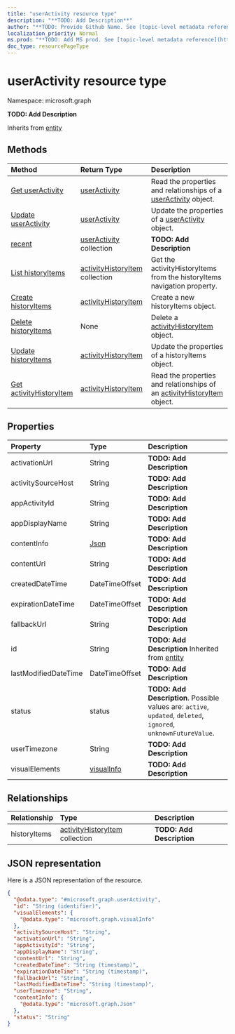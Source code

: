 ```yaml
---
title: "userActivity resource type"
description: "**TODO: Add Description**"
author: "**TODO: Provide Github Name. See [topic-level metadata reference](https://msgo.azurewebsites.net/add/document/guidelines/metadata.html#topic-level-metadata)**"
localization_priority: Normal
ms.prod: "**TODO: Add MS prod. See [topic-level metadata reference](https://msgo.azurewebsites.net/add/document/guidelines/metadata.html#topic-level-metadata)**"
doc_type: resourcePageType
---
```


# userActivity resource type


Namespace: microsoft.graph

**TODO: Add Description**


Inherits from [entity](../resources/entity.md)

## Methods
|Method|Return Type|Description|
|:---|:---|:---|
|[Get userActivity](../api/useractivity-get.md)|[userActivity](../resources/useractivity.md)|Read the properties and relationships of a [userActivity](../resources/useractivity.md) object.|
|[Update userActivity](../api/useractivity-update.md)|[userActivity](../resources/useractivity.md)|Update the properties of a [userActivity](../resources/useractivity.md) object.|
|[recent](../api/useractivity-recent.md)|[userActivity](../resources/useractivity.md) collection|**TODO: Add Description**|
|[List historyItems](../api/useractivity-list-historyitems.md)|[activityHistoryItem](../resources/activityhistoryitem.md) collection|Get the activityHistoryItems from the historyItems navigation property.|
|[Create historyItems](../api/useractivity-post-historyitems.md)|[activityHistoryItem](../resources/activityhistoryitem.md)|Create a new historyItems object.|
|[Delete historyItems](../api/useractivity-delete-historyitems.md)|None|Delete a [activityHistoryItem](../resources/activityhistoryitem.md) object.|
|[Update historyItems](../api/useractivity-update-historyitems.md)|[activityHistoryItem](../resources/activityhistoryitem.md)|Update the properties of a historyItems object.|
|[Get activityHistoryItem](../api/activityhistoryitem-get.md)|[activityHistoryItem](../resources/activityhistoryitem.md)|Read the properties and relationships of an [activityHistoryItem](../resources/activityhistoryitem.md) object.|

## Properties
|Property|Type|Description|
|:---|:---|:---|
|activationUrl|String|**TODO: Add Description**|
|activitySourceHost|String|**TODO: Add Description**|
|appActivityId|String|**TODO: Add Description**|
|appDisplayName|String|**TODO: Add Description**|
|contentInfo|[Json](../resources/json.md)|**TODO: Add Description**|
|contentUrl|String|**TODO: Add Description**|
|createdDateTime|DateTimeOffset|**TODO: Add Description**|
|expirationDateTime|DateTimeOffset|**TODO: Add Description**|
|fallbackUrl|String|**TODO: Add Description**|
|id|String|**TODO: Add Description** Inherited from [entity](../resources/entity.md)|
|lastModifiedDateTime|DateTimeOffset|**TODO: Add Description**|
|status|status|**TODO: Add Description**. Possible values are: `active`, `updated`, `deleted`, `ignored`, `unknownFutureValue`.|
|userTimezone|String|**TODO: Add Description**|
|visualElements|[visualInfo](../resources/visualinfo.md)|**TODO: Add Description**|

## Relationships
|Relationship|Type|Description|
|:---|:---|:---|
|historyItems|[activityHistoryItem](../resources/activityhistoryitem.md) collection|**TODO: Add Description**|

## JSON representation
Here is a JSON representation of the resource.
<!-- {
  "blockType": "resource",
  "keyProperty": "id",
  "@odata.type": "microsoft.graph.userActivity",
  "baseType": "microsoft.graph.entity",
  "openType": false
}
-->
``` json
{
  "@odata.type": "#microsoft.graph.userActivity",
  "id": "String (identifier)",
  "visualElements": {
    "@odata.type": "microsoft.graph.visualInfo"
  },
  "activitySourceHost": "String",
  "activationUrl": "String",
  "appActivityId": "String",
  "appDisplayName": "String",
  "contentUrl": "String",
  "createdDateTime": "String (timestamp)",
  "expirationDateTime": "String (timestamp)",
  "fallbackUrl": "String",
  "lastModifiedDateTime": "String (timestamp)",
  "userTimezone": "String",
  "contentInfo": {
    "@odata.type": "microsoft.graph.Json"
  },
  "status": "String"
}
```


